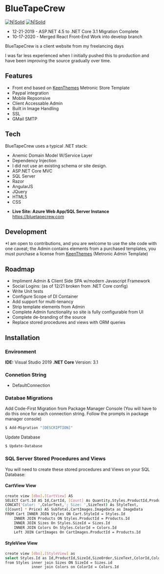 # BlueTapeCrew

[![N|Solid](https://bluetapecrew.com/content/logo.png)](https://bluetapecrew.com)
[![N|Solid](https://bluetapecrew.com/content/logo.png)](https://bluetapecrew.com)

- 12-21-2019 - ASP.NET 4.5 to .NET Core 3.1 Migration Complete
- 10-17-2020 - Merged React Front-End Work into develop branch


BlueTapeCrew is a client website from my freelancing days

I was far less experienced when I initially pushed this to production and have been improving the source gradually over time.


## Features
  - Front end based on [KeenThemes] Metronic Store Template
  - Paypal integration
  - Mobile Repsonsive
  - Client Accessable Admin
  - Built in Image Handling
  - SSL
  - GMail SMTP
 
## Tech
BlueTapeCrew uses a typical .NET stack:
- Anemic Domain Model W/Service Layer
- Dependency Injection
- I did not use an existing schema or site design.
- ASP.NET Core MVC
- SQL Server
- Razor
- AngularJS
- JQuery
- HTML5
- CSS

* **Live Site: Azure Web App/SQL Server Instance** https://bluetapecrew.com

## Development

*I am open to contributions, and you are welcome to use the site code with one caveat; the Admin contains elements from a purchased templates, you must purchase a license from [KeenThemes] (Metronic Admin Template)

## Roadmap
- Impliment Admin & Client Side SPA w/modern Javascript Framework
- Social Logins: (as of 12/21 broken from .NET Core config)
- Write Unit tests
- Configure Scope of DI Container
- Add support for multi-tenancy
- Strip template elements from Admin
- Complete Admin functionality so site is fully configurable from UI
- Complete de-branding of the source
- Replace stored procedures and views with ORM queries

## Installation

### Environment
**IDE:** Visual Studio 2019
**.NET Core** Version: 3.1

### Connetion String
 - DefaultConnection

### Databae Migrations
Add Code-First Migration from Package Manager Console
(You will have to do this once for each connection string.  Follow the prompts in package manager console)
```sh
$ Add-Migration "[DESCRIPTION]"
```
Update Database
```sh
$ Update-Database
```

### SQL Server Stored Procedures and Views
You will need to create these stored procedures and Views on your SQL Database:
#### CartView View
```sh
create view [dbo].[CartView] AS
SELECT Cart.Id AS Id,CartId, [Count] As Quantity,Styles.ProductId,ProductName,LinkName,Price, StyleId,Colors.ColorText,Products.[Description],
CONCAT('Color: ',ColorText,'; Size: ',SizeText) As StyleText,
([Count] * Price) AS SubTotal,CartImages.ImageData as ImageData
FROM Cart INNER JOIN Styles ON Cart.StyleId = Styles.Id
	INNER JOIN Products ON Styles.ProductId = Products.Id
	INNER JOIN Sizes On Styles.SizeId = Sizes.Id
	INNER JOIN Colors On Styles.ColorId = Colors.Id
	Left JOIN CartImages On CartImages.ProductId = Products.Id
```
#### StyleView View
```sh
create view [dbo].[StyleView] as
select Styles.Id as Id,ProductId,SizeId,SizeOrder,SizeText,ColorId,ColorText,Price,SizeText + ' / ' + ColorText AS StyleText
from Styles inner join Sizes ON SizeId = Sizes.id
			inner join Colors on ColorId = Colors.Id
```

[KeenThemes]: <http://keenthemes.com/free-bootstrap-templates/fully-responsive-bootstrap-based-ecommerce-frontend-theme>
[Todd Miller]: <https://toddmiller.nyc>
[BlueTapeCrew]: <https://bluetapecrew.com>
